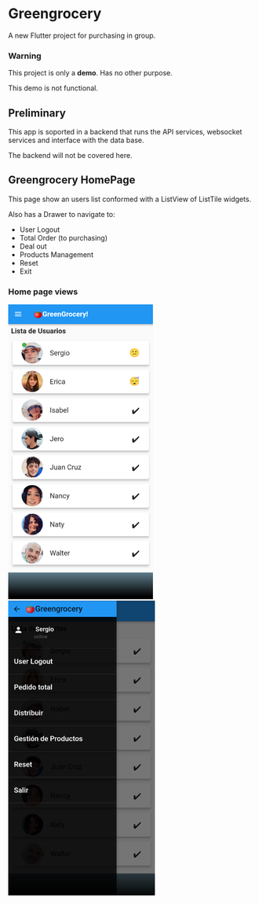# Greengrocery

A new Flutter project for purchasing in group.

### Warning

This project is only a **demo**. Has no other purpose.

This demo is not functional.

## Preliminary

This app is soported in a backend that runs the API services, websocket services and interface with the data base.

The backend will not be covered here.

## Greengrocery HomePage

This page show an users list conformed with a ListView of ListTile widgets.

Also has a Drawer to navigate to:

- User Logout
- Total Order (to purchasing)
- Deal out
- Products Management
- Reset
- Exit

### Home page views

<div display='flex' flex-direction='row'>
<img src='/front_end/assets/images/home_page.png' alt='Home Page' height='600' margin-right='100'>
<img src='/front_end/assets/images/drawer.png' alt='Drawer' height='600'>
</div>
